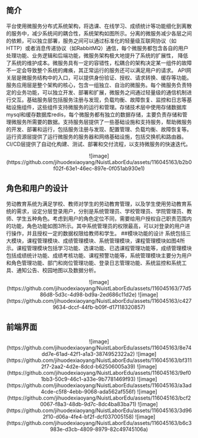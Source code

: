 ## 简介
平台使用微服务分布式系统架构，将选课、在线学习、成绩统计等功能细化到离散的服务中，减少系统间的耦合性，系统架构如图所示。分离的微服务减少各层之间的依赖，可以独立部署，服务之间可以通过标准化的轻量级互联网协议（如HTTP）或者消息传递协议（如RabbitMQ）通信，每个微服务都包含各自的用户处理功能、业务逻辑和后端功能，微服务架构极大地提升了系统的扩展性，  降低了系统的维护成本。微服务具有一定的容错性，松耦合的架构决定某一组件的故障不一定会导致整个系统的瘫痪，其正常运行的服务还可以满足用户的请求。
API网关层是微服务结构中的入口，可以提供身份验证、授权、请求转换、缓存等功能。服务应用层是整个架构的核心，包含一组独立、自治的微服务。每个微服务负责特定的业务功能，可以独立开发、部署和扩展，微服务之间通过轻量级的通信机制进行交互。基础服务层包括服务注册与发现，负载均衡、故障恢复、监控和日志等基础设施组件，这些组件支持微服务的运行和管理。存储技术层中使用存储数据库mysql和缓存数据库redis，每个微服务都有独立的数据存储，主要负责存储和管理微服务所需要的数据。支持服务层提供了一些基础设施和支持服务，帮助微服务的开发、部署和运行，包括服务注册与发现、配置管理、负载均衡、故障恢复等。运行资源层提供了运行微服务的服务器和网络基础设施，包括交换机和路由器。CI/CD层提供了自动化构建、测试、部署和交付流程，以支持微服务的快速迭代。
<div align="center"> 
 ![image](https://github.com/jihuodexiaoyang/NuistLaborEdu/assets/116045163/b2b0f02f-63e1-46ec-897e-0f051ab930e1)
</div>
 

## 角色和用户的设计
劳动教育系统为满足学校、教师对学生的劳动教育管理，以及学生使用劳动教育系统的需求，设定分层登录用户，分别是系统管理员、学校管理员、学院管理员、教师、学生五种角色。考虑到用户的角色定位不同，需要给用户授权自己职责范围内的功能，角色功能如图3所示。其中系统管理员的权限最高，可以对登录的用户进行操作，并且授权一定的数据权限给教师和学生。
##模块功能的设计
系统包括三大模块，课程管理模块、成绩管理模块、系统管理模块，课程管理模块如图4所示。课程管理模块包括学习功能、选课功能、已选课程管理功能等，成绩管理模块包括成绩统计功能、成绩考核功能、课程预警功能等，系统管理模块主要分为用户和角色管理功能、部门和岗位管理功能、登录日志管理功能、系统监控和系统工具、通知公告、校园地图以及数据分析。

<p align="center"> 
 ![image](https://github.com/jihuodexiaoyang/NuistLaborEdu/assets/116045163/77d586d8-5d3c-4d98-bd9a-2ed686c11d2e)
 ![image](https://github.com/jihuodexiaoyang/NuistLaborEdu/assets/116045163/c4279634-dccf-44fb-b09f-d17118320857)
</p>



## 前端界面
<p align="center"> 
![image](https://github.com/jihuodexiaoyang/NuistLaborEdu/assets/116045163/8e74dd7e-61ad-42f1-a1a3-3874952322a2)
![image](https://github.com/jihuodexiaoyang/NuistLaborEdu/assets/116045163/bf3112f7-2aa2-4d2e-8dcd-b62506005a39)
![image](https://github.com/jihuodexiaoyang/NuistLaborEdu/assets/116045163/9ef01bb3-50c9-46c1-a33e-9b7781469f93)
![image](https://github.com/jihuodexiaoyang/NuistLaborEdu/assets/116045163/a3ad4cde-c5f8-4ebb-9068-ada562af556f)
![image](https://github.com/jihuodexiaoyang/NuistLaborEdu/assets/116045163/bcf20067-f8a3-48db-9d7c-8dc4ba83ba71)
![image](https://github.com/jihuodexiaoyang/NuistLaborEdu/assets/116045163/3d962f10-d06a-4fe4-bf2f-dcf037005158)
![image](https://github.com/jihuodexiaoyang/NuistLaborEdu/assets/116045163/b6c3983e-d3cb-4809-8979-82c49745106a)
</p>
